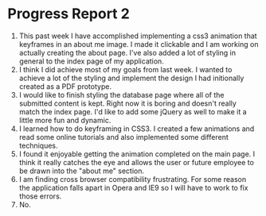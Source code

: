 Progress Report 2
===================

1. This past week I have accomplished implementing a css3 animation that keyframes in an about me image. I made it clickable and I am working on actually creating the about page. I've also added a lot of styling in general to the index page of my application.
2. I think I did achieve most of my goals from last week. I wanted to achieve a lot of the styling and implement the design I had initionally created as a PDF prototype. 
3. I would like to finish styling the database page where all of the submitted content is kept. Right now it is boring and doesn't really match the index page. I'd like to add some jQuery as well to make it a little more fun and dynamic.
4. I learned how to do keyframing in CSS3. I created a few animations and read some online tutorials and also implemented some different techniques. 
5. I found it enjoyable getting the animation completed on the main page. I think it really catches the eye and allows the user or future employee to be drawn into the "about me" section.
6. I am finding cross browser compatibility frustrating. For some reason the application falls apart in Opera and IE9 so I will have to work to fix those errors.
7. No. 